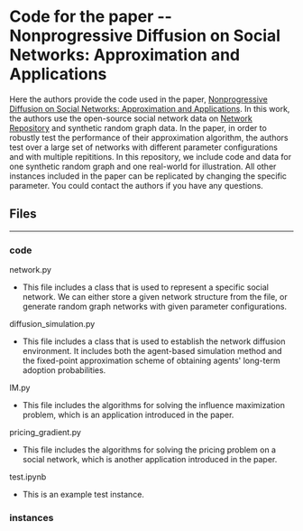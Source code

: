 # Code for the paper -- Nonprogressive Diffusion on Social Networks: Approximation and Applications

Here the authors provide the code used in the paper, [Nonprogressive Diffusion on Social Networks: Approximation and Applications](https://papers.ssrn.com/sol3/papers.cfm?abstract_id=4232670). In this work, the authors use the open-source social network data on [Network Repository](https://networkrepository.com/networks.php) and synthetic random graph data. In the paper, in order to robustly test the performance of their approximation algorithm, the authors test over a large set of networks with different parameter configurations and with multiple repititions. In this repository, we include code and data for one synthetic random graph and one real-world for illustration. All other instances included in the paper can be replicated by changing the specific parameter. You could contact the authors if you have any questions.

## Files

---

### code

network.py

- This file includes a class that is used to represent a specific social network. We can either store a given network structure from the file, or generate random graph networks with given parameter configurations.

diffusion_simulation.py

- This file includes a class that is used to establish the network diffusion environment. It includes both the agent-based simulation method and the fixed-point approximation scheme of obtaining agents' long-term adoption probabilities.

IM.py

- This file includes the algorithms for solving the influence maximization problem, which is an application introduced in the paper.

pricing_gradient.py

- This file includes the algorithms for solving the pricing problem on a social network, which is another application introduced in the paper.

test.ipynb

- This is an example test instance. 

### instances



